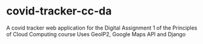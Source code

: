 # covid-tracker-cc-da
A covid tracker web application for the Digital Assignment 1 of the Principles of Cloud Computing course
Uses GeoIP2, Google Maps API and Django  
